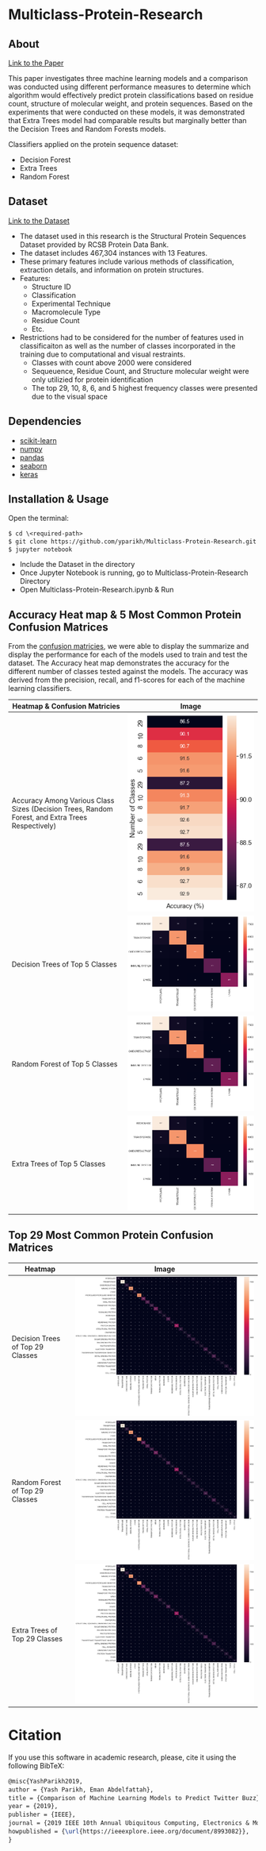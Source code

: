 # Multiclass-Protein-Research
## About

[Link to the Paper](https://ieeexplore.ieee.org/document/8993049)

This paper investigates three machine learning models and a comparison was conducted using different performance measures to determine which algorithm would effectively predict protein classifications based on residue count, structure of molecular weight, and protein sequences. Based on the experiments that were conducted on these models, it was demonstrated that Extra Trees model had comparable results but marginally better than the Decision Trees and Random Forests models.

Classifiers applied on the protein sequence dataset:
* Decision Forest
* Extra Trees
* Random Forest

## Dataset

[Link to the Dataset](https://www.kaggle.com/datasets/shahir/protein-data-set)

- The dataset used in this research is the Structural Protein Sequences Dataset provided by RCSB Protein Data Bank. 
- The dataset includes 467,304 instances with 13 Features. 
- These primary features include various methods of classification, extraction details, and information on protein structures.
- Features:
  - Structure ID
  - Classification
  - Experimental Technique
  - Macromolecule Type
  - Residue Count
  - Etc.
- Restrictions had to be considered for the number of features used in classificaiton as well as the number of classes incorporated in the training due to computational and visual restraints.
  - Classes with count above 2000 were considered
  - Sequeuence, Residue Count, and Structure molecular weight were only utilizied for protein identification
  - The top 29, 10, 8, 6, and 5 highest frequency classes were presented due to the visual space 

## Dependencies
* [scikit-learn](http://scikit-learn.org/stable/)
* [numpy](http://www.numpy.org/)
* [pandas](https://pandas.pydatakeras.org/)
* [seaborn](https://seaborn.pydata.org/)
* [keras](https://keras.io/)

## Installation & Usage

 Open the terminal:
 ```
 $ cd \<required-path>
 $ git clone https://github.com/yparikh/Multiclass-Protein-Research.git
 $ jupyter notebook
 ```
 - Include the Dataset in the directory 
 - Once Jupyter Notebook is running, go to Multiclass-Protein-Research Directory
 - Open Multiclass-Protein-Research.ipynb & Run 

## Accuracy Heat map & 5 Most Common Protein Confusion Matrices 
From the [confusion matricies](https://en.m.wikipedia.org/wiki/Confusion_matrix), we were able to display the summarize and display the performance for each of the models used to train and test the dataset. The Accuracy heat map demonstrates the accuracy for the different number of classes tested against the models. The accuracy was derived from the precision, recall, and f1-scores for each of the machine learning classifiers. 


Heatmap & Confusion Matricies  | Image
------------- | -------------
Accuracy Among Various Class Sizes (Decision Trees, Random Forest, and Extra Trees Respectively)| ![](/Readme/Heatmap_Accuracy.png)
Decision Trees of Top 5 Classes | ![](/Readme/Heatmap_DecisionTrees.png)
Random Forest of Top 5 Classes | ![](/Readme/Heatmap_RandomForest.png)
Extra Trees of Top 5 Classes | ![](/Readme/Heatmap_ExtraTrees.png)

## Top 29 Most Common Protein Confusion Matrices


Heatmap  | Image
------------- | -------------
Decision Trees of Top 29 Classes | ![](/Readme/Heatmap29_DecisionTrees.png)
Random Forest of Top 29 Classes | ![](/Readme/Heatmap29_RandomForest.png)
Extra Trees of Top 29 Classes | ![](/Readme/Heatmap29_ExtraTrees.png)

# Citation
If you use this software in academic research, please, cite it using the following BibTeX:
```latex
@misc{YashParikh2019,
author = {Yash Parikh, Eman Abdelfattah},
title = {Comparison of Machine Learning Models to Predict Twitter Buzz},
year = {2019},
publisher = {IEEE},
journal = {2019 IEEE 10th Annual Ubiquitous Computing, Electronics & Mobile Communication Conference (UEMCON)},
howpublished = {\url{https://ieeexplore.ieee.org/document/8993082}},
}
```
